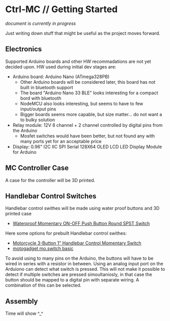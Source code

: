 # Ctrl-MC // Getting Started

_document is currently in progress_

Just writing down stuff that might be useful as the project moves forward.

## Electronics

Supported Arduino boards and other HW recommadations are not yet decided upon. HW used during initial dev stages are:
* Arduino board: Arduino Nano (ATmega328PB)
  * Other Arduino boards will be considered later, this board has not built in bluetooth support
  * The board "Arduino Nano 33 BLE" looks interesting for a compact bord with bluetooth
  * NodeMCU also looks interesting, but seems to have to few input/output pins
  * Bigger boards seems more capable, but size matter... do not want a to bulky solution
* Relay module: 12V 8 channel + 2 channel controlled by digital pins from the Arduino
  * Mosfet switches would have been better, but not found any with many ports yet for an acceptable price
* Display: 0.96" I2C IIC SPI Serial 128X64 OLED LCD LED Display Module for Arduino

## MC Controller Case

A case for the controller will be 3D printed. 

## Handlebar Control Switches

Handlebar control swithes will be made using water proof buttons and 3D printed case
* [Waterproof Momentary ON-OFF Push Button Round SPST Switch](https://www.ebay.com/itm/401560101338)

Here some options for prebuilt Handlebar control swithes:
* [Motorcycle 3-Button 1" Handlebar Control Momentary Switch](https://www.ebay.com/itm/284179253202)
* [motogadget mo.switch basic](https://www.motogadget.com/shop/en/mo-switch-basic.html)

To avoid using to many pins on the Arduino, the buttons will have to be wired in series with a resistor in between.
Using an analog input port on the Arduiono can detect what switch is pressed. 
This will not make it possible to detect if multiple switches are pressed simoultaniosly, 
in that case the button should be mapped to a digital pin with separate wiring.
A combination of this can be selected.

## Assembly

Time will show ^_^


